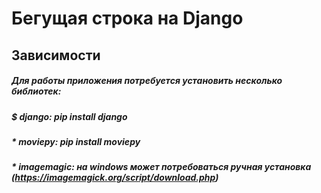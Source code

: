 # Бегущая строка на Django
## Зависимости
##### Для работы приложения потребуется установить несколько библиотек:
##### $ django: pip install django
##### * moviepy: pip install moviepy
##### * imagemagic: на windows может потребоваться ручная установка (https://imagemagick.org/script/download.php)
